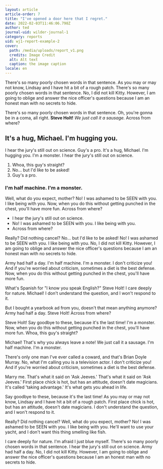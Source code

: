 ```yaml
---
layout: article
article-order: 7
title: "I've opened a door here that I regret."
date: 2022-02-03T11:46:06.798Z
author: ted
journal-uid: wilder-journal-1
category: reports
uid: wj1-report-example-2
cover: 
  path: /media/uploads/report_v1.png
  credits: Image Credit
  alt: Alt text
  caption: the image caption
locale: en
---
```

There's so many poorly chosen words in that sentence. As you may or may not know, Lindsay and I have hit a bit of a rough patch. There's so many poorly chosen words in that sentence. No, I did not kill Kitty. However, I am going to oblige and answer the nice officer's questions because I am an honest man with no secrets to hide.

There's so many poorly chosen words in that sentence. Oh, you're gonna be in a coma, all right. __Steve Holt!__ *We just call it a sausage.* Across from where?

## It's a hug, Michael. I'm hugging you.

I hear the jury's still out on science. Guy's a pro. It's a hug, Michael. I'm hugging you. I'm a monster. I hear the jury's still out on science.

1. Whoa, this guy's straight?
2. No… but I'd like to be asked!
3. Guy's a pro.

### I'm half machine. I'm a monster.

Well, what do you expect, mother? No! I was ashamed to be SEEN with you. I like being with you. Now, when you do this without getting punched in the chest, you'll have more fun. Across from where?

* I hear the jury's still out on science.
* No! I was ashamed to be SEEN with you. I like being with you.
* Across from where?

Really? Did nothing cancel? No… but I'd like to be asked! No! I was ashamed to be SEEN with you. I like being with you. No, I did not kill Kitty. However, I am going to oblige and answer the nice officer's questions because I am an honest man with no secrets to hide.

Army had half a day. I'm half machine. I'm a monster. I don't criticize you! And if you're worried about criticism, sometimes a diet is the best defense. Now, when you do this without getting punched in the chest, you'll have more fun.

What's Spanish for "I know you speak English?" Steve Holt! I care deeply for nature. Michael! I don't understand the question, and I won't respond to it.

But I bought a yearbook ad from you, doesn't that mean anything anymore? Army had half a day. Steve Holt! Across from where?

Steve Holt! Say goodbye to these, because it's the last time! I'm a monster. Now, when you do this without getting punched in the chest, you'll have more fun. Whoa, this guy's straight?

Michael! That's why you always leave a note! We just call it a sausage. I'm half machine. I'm a monster.

There's only one man I've ever called a coward, and that's Brian Doyle Murray. No, what I'm calling you is a television actor. I don't criticize you! And if you're worried about criticism, sometimes a diet is the best defense.

Marry me. That's what it said on 'Ask Jeeves.' That's what it said on 'Ask Jeeves.' First place chick is hot, but has an attitude, doesn't date magicians. It's called 'taking advantage.' It's what gets you ahead in life.

Say goodbye to these, because it's the last time! As you may or may not know, Lindsay and I have hit a bit of a rough patch. First place chick is hot, but has an attitude, doesn't date magicians. I don't understand the question, and I won't respond to it.

Really? Did nothing cancel? Well, what do you expect, mother? No! I was ashamed to be SEEN with you. I like being with you. He'll want to use your yacht, and I don't want this thing smelling like fish.

I care deeply for nature. I'm afraid I just blue myself. There's so many poorly chosen words in that sentence. I hear the jury's still out on science. Army had half a day. No, I did not kill Kitty. However, I am going to oblige and answer the nice officer's questions because I am an honest man with no secrets to hide.

